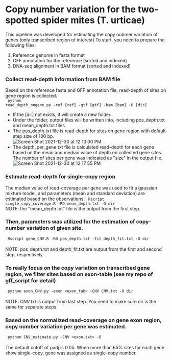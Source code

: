 # Copy number variation for the two-spotted spider mites (T. urticae)

This pipeline was developed for estimating the copy nubmer variation of genes (only transcribed region of interest)
To start, you need to prepare the following files:
1. Reference genome in fasta format
2. GFF annotation for the reference (sorted and indexed)
3. DNA-seq alignment in BAM format (sorted and indexed)

### Collect read-depth information from BAM file 
Based on the reference fasta and GFF annotation file, read-depth of sites on gene region is collected. <br>
<code> python read_depth_ongene.py -ref [ref] -gtf [gtf] -bam [bam] -O [dir] </code> <br>
- If the [dir] not exists, it will create a new folder. <br>
- Under the folder, output files will be written into, including pos_depth.txt and mean_depth.txt files. <br>
- The pos_depth.txt file is read-depth for sites on gene region with default step size of 100 bp. <br>
  ![Screen Shot 2021-12-30 at 12 13 00 PM](https://user-images.githubusercontent.com/63678158/147781629-e1a2d72b-6672-4304-9a55-a79423ea243c.png)
- The depth_per_gene.txt file is calculated read-depth for each gene based on the mean and median value of depth on collected gene sites. The number of sites per gene was indicated as "size" in the output file. <br> 
  ![Screen Shot 2021-12-30 at 12 17 55 PM](https://user-images.githubusercontent.com/63678158/147781946-80e304e0-18df-4d83-945c-684ae22d5115.png)

### Estimate read-depth for single-copy region
The median value of read-coverage per gene was used to fit a gaussian mixture model, and parameters (mean and standard deviation) are estimated based on the observations. 
<code> Rscript single_copy_coverage.R -RD mean_depth.txt -O dir </code> <br>
NOTE: the "mean_depth.txt" file is the output from the first step.
### Then, parameters was utilized for the estimation of copy-number variation of given site. 
<code> Rscript gene_CNV.R -RD pos_depth.txt -fit depth_fit.txt -O dir </code> <br>
NOTE: pos_depth.txt and depth_fit.txt are output from the first and second step, respectively. 
### To really focus on the copy variation on transcribed gene region, we filter sites based on exon-table (see my repo of gff_script for detail)
<code> python exon_CNV.py -exon <exon_tab> -CNV CNV.txt -O dir </code> <br>
NOTE: CNV.txt is output from last step. You need to make sure dir is the same for separate steps. 
### Based on the normalized read-coverage on gene exon region, copy number variation per gene was estimated. 
<code> python CNV_estimate.py -CNV <exon.txt> -O <output> </code> <br>
The default cutoff of padj is 0.05. When more than 65% sites for each gene show single-copy, gene was assigned as single-copy number. <br>  
